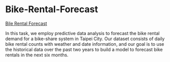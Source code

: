 # Bike-Rental-Forecast

[Bile Rental Forecast](https://ariel-cch.github.io/Bike-Rental-Forecast/Bike_Rental_Forecast/)

In this task, we employ predictive data analysis to forecast the bike rental demand for a bike-share system in Taipei City.  Our dataset consists of daily bike rental counts with weather and date information, and our goal is to use the historical data over the past two years to build a model to forecast bike rentals in the next six months. 
